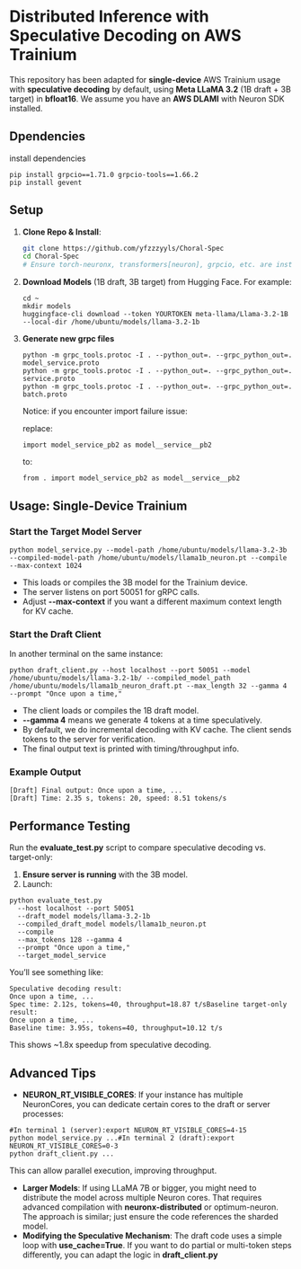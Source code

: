 # Distributed Inference with Speculative Decoding on AWS Trainium

This repository has been adapted for **single-device** AWS Trainium usage with **speculative decoding** by default, using **Meta LLaMA 3.2** (1B draft + 3B target) in **bfloat16**. We assume you have an **AWS DLAMI** with Neuron SDK installed.

## Dpendencies

install dependencies

```
pip install grpcio==1.71.0 grpcio-tools==1.66.2
pip install gevent
```

## Setup

1. **Clone Repo & Install**:

   ```bash
   git clone https://github.com/yfzzzyyls/Choral-Spec
   cd Choral-Spec
   # Ensure torch-neuronx, transformers[neuron], grpcio, etc. are installed
   ```
2. **Download Models** (1B draft, 3B target) from Hugging Face. For example:

   ```
   cd ~
   mkdir models
   huggingface-cli download --token YOURTOKEN meta-llama/Llama-3.2-1B --local-dir /home/ubuntu/models/llama-3.2-1b
   ```
3. **Generate new grpc files**

   ```
   python -m grpc_tools.protoc -I . --python_out=. --grpc_python_out=. model_service.proto
   python -m grpc_tools.protoc -I . --python_out=. --grpc_python_out=. service.proto
   python -m grpc_tools.protoc -I . --python_out=. --grpc_python_out=. batch.proto
   ```

   Notice: if you encounter import failure issue:

   replace:

   ```
   import model_service_pb2 as model__service__pb2
   ```

   to:

   ```
   from . import model_service_pb2 as model__service__pb2
   ```

## **Usage: Single-Device Trainium**

### **Start the Target Model Server**

```
python model_service.py --model-path /home/ubuntu/models/llama-3.2-3b --compiled-model-path /home/ubuntu/models/llama1b_neuron.pt --compile --max-context 1024
```

* This loads or compiles the 3B model for the Trainium device.
* The server listens on port 50051 for gRPC calls.
* Adjust **--max-context** if you want a different maximum context length for KV cache.

### **Start the Draft Client**

In another terminal on the same instance:

```
python draft_client.py --host localhost --port 50051 --model /home/ubuntu/models/llama-3.2-1b/ --compiled_model_path /home/ubuntu/models/llama1b_neuron_draft.pt --max_length 32 --gamma 4 --prompt "Once upon a time,"
```

* The client loads or compiles the 1B draft model.
* **--gamma 4** means we generate 4 tokens at a time speculatively.
* By default, we do incremental decoding with KV cache. The client sends tokens to the server for verification.
* The final output text is printed with timing/throughput info.

### **Example Output**

```
[Draft] Final output: Once upon a time, ...
[Draft] Time: 2.35 s, tokens: 20, speed: 8.51 tokens/s
```

## **Performance Testing**

Run the **evaluate_test.py** script to compare speculative decoding vs. target-only:

1. **Ensure server is running** with the 3B model.
2. Launch:

```
python evaluate_test.py
  --host localhost --port 50051
  --draft_model models/llama-3.2-1b
  --compiled_draft_model models/llama1b_neuron.pt
  --compile
  --max_tokens 128 --gamma 4
  --prompt "Once upon a time,"
  --target_model_service
```

You’ll see something like:

```
Speculative decoding result:
Once upon a time, ...
Spec time: 2.12s, tokens=40, throughput=18.87 t/sBaseline target-only result:
Once upon a time, ...
Baseline time: 3.95s, tokens=40, throughput=10.12 t/s
```

This shows ~1.8x speedup from speculative decoding.

## **Advanced Tips**

* **NEURON_RT_VISIBLE_CORES**: If your instance has multiple NeuronCores, you can dedicate certain cores to the draft or server processes:

```
#In terminal 1 (server):export NEURON_RT_VISIBLE_CORES=4-15
python model_service.py ...#In terminal 2 (draft):export NEURON_RT_VISIBLE_CORES=0-3
python draft_client.py ...
```

This can allow parallel execution, improving throughput.

* **Larger Models**: If using LLaMA 7B or bigger, you might need to distribute the model across multiple Neuron cores. That requires advanced compilation with **neuronx-distributed** or optimum-neuron. The approach is similar; just ensure the code references the sharded model.
* **Modifying the Speculative Mechanism**: The draft code uses a simple loop with **use_cache=True**. If you want to do partial or multi-token steps differently, you can adapt the logic in **draft_client.py**
